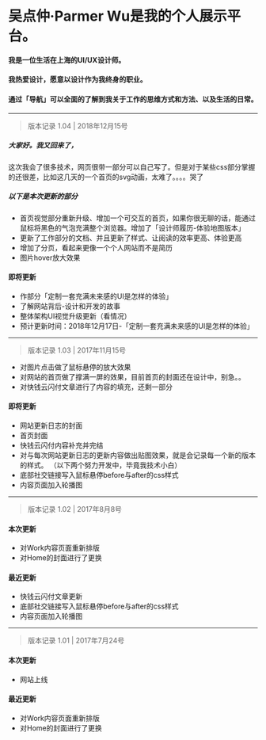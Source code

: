 # 吴点仲·Parmer Wu是我的个人展示平台。

#### 我是一位生活在上海的UI/UX设计师。
#### 我热爱设计，愿意以设计作为我终身的职业。
#### 通过「导航」可以全面的了解到我关于工作的思维方式和方法、以及生活的日常。

------

>版本记录 1.04 | 2018年12月15号

##### 大家好。我又回来了，
这次我会了很多技术，网页很带一部分可以自己写了。但是对于某些css部分掌握的还很差，比如这几天的一个首页的svg动画，太难了。。。。哭了


##### 以下是本次更新的部分

* 首页视觉部分重新升级、增加一个可交互的首页，如果你很无聊的话，能通过鼠标将黑色的气泡充满整个浏览器。增加了「设计师履历-体验地图版本」
* 更新了工作部分的文档、并且更新了样式、让阅读的效率更高、体验更高
* 增加了分页，看起来更像一个个人网站而不是简历
* 图片hover放大效果

#### 即将更新

* 作部分「定制一套充满未来感的UI是怎样的体验」
* 了解网站背后-设计和开发的故事
* 整体架构UI视觉升级更新（看情况）
* 预计更新时间：2018年12月17日-「定制一套充满未来感的UI是怎样的体验」

 -----
 
 
>版本记录 1.03 | 2017年11月15号

* 对图片点击做了鼠标悬停的放大效果
* 对网站的首页做了撑满一屏的效果，目前首页的封面还在设计中，别急。。
* 对快钱云闪付文章进行了内容的填充，还剩一部分

#### 即将更新

* 网站更新日志的封面
* 首页封面
* 快钱云闪付内容补充并完结
* 对与每次网站更新日志的更新内容做出贴图效果，就是会记录每一个新的版本的样式。
（以下两个努力开发中，毕竟我技术小白）
* 底部社交链接写入鼠标悬停before与after的css样式
* 内容页面加入轮播图

-----

>版本记录 1.02 | 2017年8月8号

#### 本次更新
* 对Work内容页面重新排版
* 对Home的封面进行了更换

#### 最近更新

* 快钱云闪付文章更新
* 底部社交链接写入鼠标悬停before与after的css样式
* 内容页面加入轮播图

-----

>版本记录 1.01 | 2017年7月24号

#### 本次更新
* 网站上线

#### 最近更新
* 对Work内容页面重新排版
* 对Home的封面进行了更换
